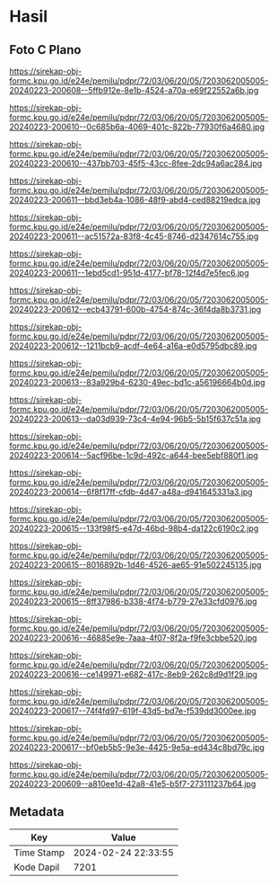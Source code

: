 # Hasil

## Foto C Plano

https://sirekap-obj-formc.kpu.go.id/e24e/pemilu/pdpr/72/03/06/20/05/7203062005005-20240223-200608--5ffb912e-8e1b-4524-a70a-e69f22552a6b.jpg

https://sirekap-obj-formc.kpu.go.id/e24e/pemilu/pdpr/72/03/06/20/05/7203062005005-20240223-200610--0c685b6a-4069-401c-822b-77930f6a4680.jpg

https://sirekap-obj-formc.kpu.go.id/e24e/pemilu/pdpr/72/03/06/20/05/7203062005005-20240223-200610--437bb703-45f5-43cc-8fee-2dc94a6ac284.jpg

https://sirekap-obj-formc.kpu.go.id/e24e/pemilu/pdpr/72/03/06/20/05/7203062005005-20240223-200611--bbd3eb4a-1086-48f9-abd4-ced88219edca.jpg

https://sirekap-obj-formc.kpu.go.id/e24e/pemilu/pdpr/72/03/06/20/05/7203062005005-20240223-200611--ac51572a-83f8-4c45-8746-d2347614c755.jpg

https://sirekap-obj-formc.kpu.go.id/e24e/pemilu/pdpr/72/03/06/20/05/7203062005005-20240223-200611--1ebd5cd1-951d-4177-bf78-12f4d7e5fec6.jpg

https://sirekap-obj-formc.kpu.go.id/e24e/pemilu/pdpr/72/03/06/20/05/7203062005005-20240223-200612--ecb43791-600b-4754-874c-36f4da8b3731.jpg

https://sirekap-obj-formc.kpu.go.id/e24e/pemilu/pdpr/72/03/06/20/05/7203062005005-20240223-200612--1211bcb9-acdf-4e64-a16a-e0d5795dbc89.jpg

https://sirekap-obj-formc.kpu.go.id/e24e/pemilu/pdpr/72/03/06/20/05/7203062005005-20240223-200613--83a929b4-6230-49ec-bd1c-a56196664b0d.jpg

https://sirekap-obj-formc.kpu.go.id/e24e/pemilu/pdpr/72/03/06/20/05/7203062005005-20240223-200613--da03d939-73c4-4e94-96b5-5b15f637c51a.jpg

https://sirekap-obj-formc.kpu.go.id/e24e/pemilu/pdpr/72/03/06/20/05/7203062005005-20240223-200614--5acf96be-1c9d-492c-a644-bee5ebf880f1.jpg

https://sirekap-obj-formc.kpu.go.id/e24e/pemilu/pdpr/72/03/06/20/05/7203062005005-20240223-200614--6f8f17ff-cfdb-4d47-a48a-d941645331a3.jpg

https://sirekap-obj-formc.kpu.go.id/e24e/pemilu/pdpr/72/03/06/20/05/7203062005005-20240223-200615--133f98f5-e47d-46bd-98b4-da122c6190c2.jpg

https://sirekap-obj-formc.kpu.go.id/e24e/pemilu/pdpr/72/03/06/20/05/7203062005005-20240223-200615--8016892b-1d46-4526-ae65-91e502245135.jpg

https://sirekap-obj-formc.kpu.go.id/e24e/pemilu/pdpr/72/03/06/20/05/7203062005005-20240223-200615--8ff37986-b338-4f74-b779-27e33cfd0976.jpg

https://sirekap-obj-formc.kpu.go.id/e24e/pemilu/pdpr/72/03/06/20/05/7203062005005-20240223-200616--46885e9e-7aaa-4f07-8f2a-f9fe3cbbe520.jpg

https://sirekap-obj-formc.kpu.go.id/e24e/pemilu/pdpr/72/03/06/20/05/7203062005005-20240223-200616--ce149971-e682-417c-8eb9-262c8d9d1f29.jpg

https://sirekap-obj-formc.kpu.go.id/e24e/pemilu/pdpr/72/03/06/20/05/7203062005005-20240223-200617--74f4fd97-619f-43d5-bd7e-f539dd3000ee.jpg

https://sirekap-obj-formc.kpu.go.id/e24e/pemilu/pdpr/72/03/06/20/05/7203062005005-20240223-200617--bf0eb5b5-9e3e-4425-9e5a-ed434c8bd79c.jpg

https://sirekap-obj-formc.kpu.go.id/e24e/pemilu/pdpr/72/03/06/20/05/7203062005005-20240223-200609--a810ee1d-42a8-41e5-b5f7-273111237b64.jpg


## Metadata

| Key        | Value               |
| ---------- | ------------------- |
| Time Stamp | 2024-02-24 22:33:55 |
| Kode Dapil | 7201                |



